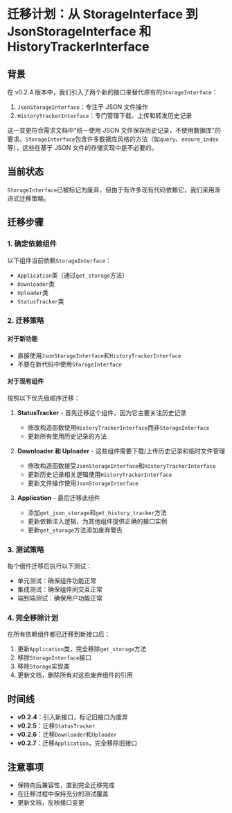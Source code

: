 # 迁移计划：从 StorageInterface 到 JsonStorageInterface 和 HistoryTrackerInterface

## 背景

在 v0.2.4 版本中，我们引入了两个新的接口来替代原有的`StorageInterface`：

1. `JsonStorageInterface`：专注于 JSON 文件操作
2. `HistoryTrackerInterface`：专门管理下载、上传和转发历史记录

这一变更符合需求文档中"统一使用 JSON 文件保存历史记录，不使用数据库"的要求。`StorageInterface`包含许多数据库风格的方法（如`query`、`ensure_index`等），这些在基于 JSON 文件的存储实现中是不必要的。

## 当前状态

`StorageInterface`已被标记为废弃，但由于有许多现有代码依赖它，我们采用渐进式迁移策略。

## 迁移步骤

### 1. 确定依赖组件

以下组件当前依赖`StorageInterface`：

- `Application`类（通过`get_storage`方法）
- `Downloader`类
- `Uploader`类
- `StatusTracker`类

### 2. 迁移策略

#### 对于新功能

- 直接使用`JsonStorageInterface`和`HistoryTrackerInterface`
- 不要在新代码中使用`StorageInterface`

#### 对于现有组件

按照以下优先级顺序迁移：

1. **StatusTracker** - 首先迁移这个组件，因为它主要关注历史记录

   - 修改构造函数使用`HistoryTrackerInterface`而非`StorageInterface`
   - 更新所有使用历史记录的方法

2. **Downloader 和 Uploader** - 这些组件需要下载/上传历史记录和临时文件管理

   - 修改构造函数接受`JsonStorageInterface`和`HistoryTrackerInterface`
   - 更新历史记录相关逻辑使用`HistoryTrackerInterface`
   - 更新文件操作使用`JsonStorageInterface`

3. **Application** - 最后迁移此组件
   - 添加`get_json_storage`和`get_history_tracker`方法
   - 更新依赖注入逻辑，为其他组件提供正确的接口实例
   - 更新`get_storage`方法添加废弃警告

### 3. 测试策略

每个组件迁移后执行以下测试：

- 单元测试：确保组件功能正常
- 集成测试：确保组件间交互正常
- 端到端测试：确保用户功能正常

### 4. 完全移除计划

在所有依赖组件都已迁移到新接口后：

1. 更新`Application`类，完全移除`get_storage`方法
2. 移除`StorageInterface`接口
3. 移除`Storage`实现类
4. 更新文档，删除所有对这些废弃组件的引用

## 时间线

- **v0.2.4**：引入新接口，标记旧接口为废弃
- **v0.2.5**：迁移`StatusTracker`
- **v0.2.6**：迁移`Downloader`和`Uploader`
- **v0.2.7**：迁移`Application`，完全移除旧接口

## 注意事项

- 保持向后兼容性，直到完全迁移完成
- 在迁移过程中保持充分的测试覆盖
- 更新文档，反映接口变更
